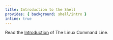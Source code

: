 ```yaml
---
title: Introduction to the Shell
provides: { background: shell/intro }
inline: true
---
```


Read the [Introduction](/assets/TLCL-13.07.pdf#page=18) of The Linux Command Line. 
